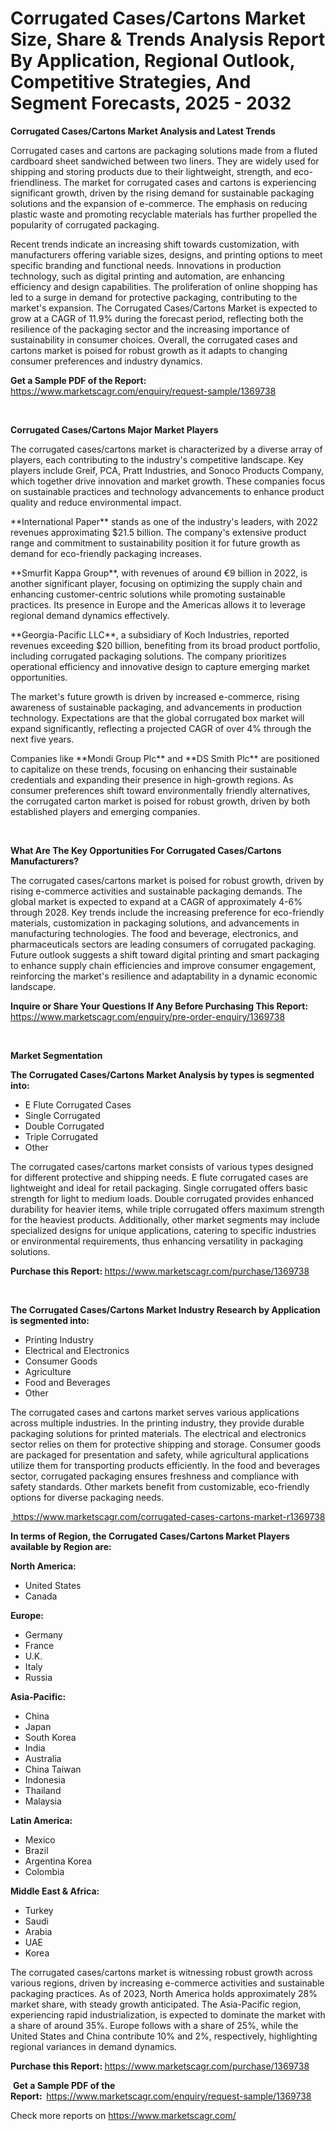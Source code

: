 <p><h1>Corrugated Cases/Cartons Market Size, Share & Trends Analysis Report By Application, Regional Outlook, Competitive Strategies, And Segment Forecasts, 2025 - 2032</h1></p><p><strong>Corrugated Cases/Cartons Market Analysis and Latest Trends</strong></p>
<p><p>Corrugated cases and cartons are packaging solutions made from a fluted cardboard sheet sandwiched between two liners. They are widely used for shipping and storing products due to their lightweight, strength, and eco-friendliness. The market for corrugated cases and cartons is experiencing significant growth, driven by the rising demand for sustainable packaging solutions and the expansion of e-commerce. The emphasis on reducing plastic waste and promoting recyclable materials has further propelled the popularity of corrugated packaging.</p><p>Recent trends indicate an increasing shift towards customization, with manufacturers offering variable sizes, designs, and printing options to meet specific branding and functional needs. Innovations in production technology, such as digital printing and automation, are enhancing efficiency and design capabilities. The proliferation of online shopping has led to a surge in demand for protective packaging, contributing to the market's expansion. The Corrugated Cases/Cartons Market is expected to grow at a CAGR of 11.9% during the forecast period, reflecting both the resilience of the packaging sector and the increasing importance of sustainability in consumer choices. Overall, the corrugated cases and cartons market is poised for robust growth as it adapts to changing consumer preferences and industry dynamics.</p></p>
<p><strong>Get a Sample PDF of the Report:&nbsp;</strong> <a href="https://www.marketscagr.com/enquiry/request-sample/1369738?utm_campaign=3122&utm_medium=2&utm_source=Github&utm_content=ia&utm_term=22032025&utm_id=corrugated-casescartons">https://www.marketscagr.com/enquiry/request-sample/1369738</a></p>
<p>&nbsp;</p>
<p><strong>Corrugated Cases/Cartons Major Market Players</strong></p>
<p><p>The corrugated cases/cartons market is characterized by a diverse array of players, each contributing to the industry's competitive landscape. Key players include Greif, PCA, Pratt Industries, and Sonoco Products Company, which together drive innovation and market growth. These companies focus on sustainable practices and technology advancements to enhance product quality and reduce environmental impact.</p><p>**International Paper** stands as one of the industry's leaders, with 2022 revenues approximating $21.5 billion. The company's extensive product range and commitment to sustainability position it for future growth as demand for eco-friendly packaging increases.</p><p>**Smurfit Kappa Group**, with revenues of around €9 billion in 2022, is another significant player, focusing on optimizing the supply chain and enhancing customer-centric solutions while promoting sustainable practices. Its presence in Europe and the Americas allows it to leverage regional demand dynamics effectively.</p><p>**Georgia-Pacific LLC**, a subsidiary of Koch Industries, reported revenues exceeding $20 billion, benefiting from its broad product portfolio, including corrugated packaging solutions. The company prioritizes operational efficiency and innovative design to capture emerging market opportunities.</p><p>The market's future growth is driven by increased e-commerce, rising awareness of sustainable packaging, and advancements in production technology. Expectations are that the global corrugated box market will expand significantly, reflecting a projected CAGR of over 4% through the next five years.</p><p>Companies like **Mondi Group Plc** and **DS Smith Plc** are positioned to capitalize on these trends, focusing on enhancing their sustainable credentials and expanding their presence in high-growth regions. As consumer preferences shift toward environmentally friendly alternatives, the corrugated carton market is poised for robust growth, driven by both established players and emerging companies.</p></p>
<p>&nbsp;</p>
<p><strong>What Are The Key Opportunities For Corrugated Cases/Cartons Manufacturers?</strong></p>
<p><p>The corrugated cases/cartons market is poised for robust growth, driven by rising e-commerce activities and sustainable packaging demands. The global market is expected to expand at a CAGR of approximately 4-6% through 2028. Key trends include the increasing preference for eco-friendly materials, customization in packaging solutions, and advancements in manufacturing technologies. The food and beverage, electronics, and pharmaceuticals sectors are leading consumers of corrugated packaging. Future outlook suggests a shift toward digital printing and smart packaging to enhance supply chain efficiencies and improve consumer engagement, reinforcing the market's resilience and adaptability in a dynamic economic landscape.</p></p>
<p><strong>Inquire or Share Your Questions If Any Before Purchasing This Report:</strong> <a href="https://www.marketscagr.com/enquiry/pre-order-enquiry/1369738?utm_campaign=3122&utm_medium=2&utm_source=Github&utm_content=ia&utm_term=22032025&utm_id=corrugated-casescartons">https://www.marketscagr.com/enquiry/pre-order-enquiry/1369738</a></p>
<p>&nbsp;</p>
<p><strong>Market Segmentation</strong></p>
<p><strong>The Corrugated Cases/Cartons Market Analysis by types is segmented into:</strong></p>
<p><ul><li>E Flute Corrugated Cases</li><li>Single Corrugated</li><li>Double Corrugated</li><li>Triple Corrugated</li><li>Other</li></ul></p>
<p><p>The corrugated cases/cartons market consists of various types designed for different protective and shipping needs. E flute corrugated cases are lightweight and ideal for retail packaging. Single corrugated offers basic strength for light to medium loads. Double corrugated provides enhanced durability for heavier items, while triple corrugated offers maximum strength for the heaviest products. Additionally, other market segments may include specialized designs for unique applications, catering to specific industries or environmental requirements, thus enhancing versatility in packaging solutions.</p></p>
<p><strong>Purchase this Report:&nbsp;</strong><a href="https://www.marketscagr.com/purchase/1369738?utm_campaign=3122&utm_medium=2&utm_source=Github&utm_content=ia&utm_term=22032025&utm_id=corrugated-casescartons">https://www.marketscagr.com/purchase/1369738</a></p>
<p>&nbsp;</p>
<p><strong>The Corrugated Cases/Cartons Market Industry Research by Application is segmented into:</strong></p>
<p><ul><li>Printing Industry</li><li>Electrical and Electronics</li><li>Consumer Goods</li><li>Agriculture</li><li>Food and Beverages</li><li>Other</li></ul></p>
<p><p>The corrugated cases and cartons market serves various applications across multiple industries. In the printing industry, they provide durable packaging solutions for printed materials. The electrical and electronics sector relies on them for protective shipping and storage. Consumer goods are packaged for presentation and safety, while agricultural applications utilize them for transporting products efficiently. In the food and beverages sector, corrugated packaging ensures freshness and compliance with safety standards. Other markets benefit from customizable, eco-friendly options for diverse packaging needs.</p></p>
<p><a href="https://www.marketscagr.com/corrugated-cases-cartons-market-r1369738?utm_campaign=3122&utm_medium=2&utm_source=Github&utm_content=ia&utm_term=22032025&utm_id=corrugated-casescartons">&nbsp;https://www.marketscagr.com/corrugated-cases-cartons-market-r1369738</a></p>
<p><strong>In terms of Region, the Corrugated Cases/Cartons Market Players available by Region are:</strong></p>
<p>
    <p> <strong> North America: </strong>
        <ul>
            <li>United States</li>
            <li>Canada</li>
        </ul>
        </p> 
    <p> <strong> Europe: </strong>
        <ul>
            <li>Germany</li>
            <li>France</li>
            <li>U.K.</li>
            <li>Italy</li>
            <li>Russia</li>
        </ul>
        </p> 
    <p> <strong> Asia-Pacific: </strong>
        <ul>
            <li>China</li>
            <li>Japan</li>
            <li>South Korea</li>
            <li>India</li>
            <li>Australia</li>
            <li>China Taiwan</li>
            <li>Indonesia</li>
            <li>Thailand</li>
            <li>Malaysia</li>
        </ul>
        </p> 
    <p> <strong> Latin America: </strong>
        <ul>
            <li>Mexico</li>
            <li>Brazil</li>
            <li>Argentina Korea</li>
            <li>Colombia</li>
        </ul>
        </p> 
    <p> <strong> Middle East & Africa: </strong>
        <ul>
            <li>Turkey</li>
            <li>Saudi</li>
            <li>Arabia</li>
            <li>UAE</li>
            <li>Korea</li>
        </ul>
    </p>
    </p>
<p><p>The corrugated cases/cartons market is witnessing robust growth across various regions, driven by increasing e-commerce activities and sustainable packaging practices. As of 2023, North America holds approximately 28% market share, with steady growth anticipated. The Asia-Pacific region, experiencing rapid industrialization, is expected to dominate the market with a share of around 35%. Europe follows with a share of 25%, while the United States and China contribute 10% and 2%, respectively, highlighting regional variances in demand dynamics.</p></p>
<p><strong>Purchase this Report: </strong><a href="https://www.marketscagr.com/purchase/1369738?utm_campaign=3122&utm_medium=2&utm_source=Github&utm_content=ia&utm_term=22032025&utm_id=corrugated-casescartons">https://www.marketscagr.com/purchase/1369738</a></p>
<p>&nbsp;<strong>Get a Sample PDF of the Report:&nbsp;&nbsp;</strong><a href="https://www.marketscagr.com/enquiry/request-sample/1369738?utm_campaign=3122&utm_medium=2&utm_source=Github&utm_content=ia&utm_term=22032025&utm_id=corrugated-casescartons">https://www.marketscagr.com/enquiry/request-sample/1369738</a></p>
<p><strong></strong></p>
<p>Check more reports on <a href="https://www.marketscagr.com/?utm_campaign=3122&utm_medium=2&utm_source=Github&utm_content=ia&utm_term=22032025&utm_id=corrugated-casescartons">https://www.marketscagr.com/</a></p>